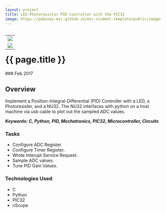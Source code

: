 ```yaml
---
layout: project
title: LED-Photoresistor PID Controller with the PIC32
image: https://pabiney-msr.github.io/msr-student-template/public/images/NU32.png
---
```

<table align="right">
	<tr>
		<td>
			<img class="project-image" src="https://pabiney-msr.github.io/msr-student-template/public/images/NU32.png"/>
		</td>
	</tr>
	<tr>
		<td>
			<img class="project-image" src="https://pabiney-msr.github.io/msr-student-template/public/images/LEDGains.png"/>
		</td>
	</tr>
</table>
<h1 id="project-title">{{ page.title }}</h1>
### Feb 2017

## Overview
Implement a Position-Integral-Differential (PID) Controller with a LED, a Photoresister, and a NU32. The NU32 interfaces with python on a host machine via usb cable to plot out the sampled ADC values.

<b><i>Keywords: C, Python, PID, Mechatronics, PIC32, Microcontroller, Circuits</i></b>

### Tasks
* Configure ADC Register.
* Configure Timer Register.
* Wrote Interupt Service Request.
* Sample ADC values.
* Tune PID Gain Values.

### Technologies Used
* C
* Python
* PIC32
* nScope